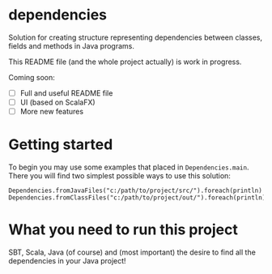 # dependencies

Solution for creating structure representing dependencies between classes, fields and methods in Java programs.

This README file (and the whole project actually) is work in progress.

Coming soon: 
- [ ] Full and useful README file
- [ ] UI (based on ScalaFX) 
- [ ] More new features

# Getting started
To begin you may use some examples that placed in `Dependencies.main`. 
There you will find two simplest possible ways to use this solution:  

```
Dependencies.fromJavaFiles("c:/path/to/project/src/").foreach(println)
Dependencies.fromClassFiles("c:/path/to/project/out/").foreach(println)
```

# What you need to run this project
SBT, Scala, Java (of course) and (most important) the desire to find all the dependencies in your Java project!
